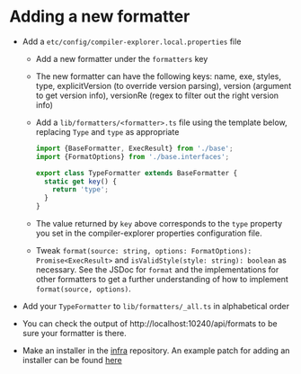 # Adding a new formatter

- Add a `etc/config/compiler-explorer.local.properties` file

  - Add a new formatter under the `formatters` key
  - The new formatter can have the following keys: name, exe, styles, type, explicitVersion (to override version
    parsing), version (argument to get version info), versionRe (regex to filter out the right version info)
  - Add a `lib/formatters/<formatter>.ts` file using the template below, replacing `Type` and `type` as appropriate

    ```js
    import {BaseFormatter, ExecResult} from './base';
    import {FormatOptions} from './base.interfaces';

    export class TypeFormatter extends BaseFormatter {
      static get key() {
        return 'type';
      }
    }
    ```

  - The value returned by `key` above corresponds to the `type` property you set in the compiler-explorer properties
    configuration file.
  - Tweak `format(source: string, options: FormatOptions): Promise<ExecResult>` and
    `isValidStyle(style: string): boolean` as necessary. See the JSDoc for `format` and the implementations for other
    formatters to get a further understanding of how to implement `format(source, options)`.

- Add your `TypeFormatter` to `lib/formatters/_all.ts` in alphabetical order

- You can check the output of http://localhost:10240/api/formats to be sure your formatter is there.

- Make an installer in the [infra](https://github.com/compiler-explorer/infra) repository. An example patch for adding
  an installer can be found [here](https://github.com/compiler-explorer/infra/pull/560)
